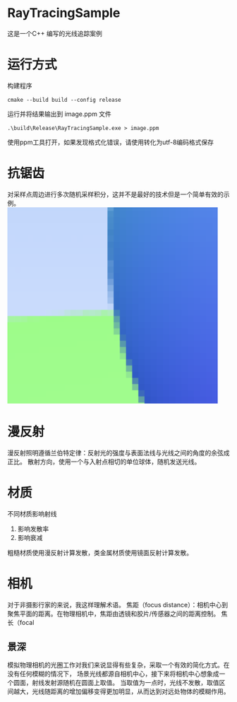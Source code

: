 # RayTracingSample
这是一个C++ 编写的光线追踪案例

# 运行方式
构建程序
```shell
cmake --build build --config release
```

运行并将结果输出到 image.ppm 文件
```shell
.\build\Release\RayTracingSample.exe > image.ppm 
```

使用ppm工具打开，如果发现格式化错误，请使用转化为utf-8编码格式保存

# 抗锯齿
对采样点周边进行多次随机采样积分，这并不是最好的技术但是一个简单有效的示例。
![alt text](autialiasing.png)

# 漫反射
漫反射照明遵循兰伯特定律：反射光的强度与表面法线与光线之间的角度的余弦成正比。
散射方向，使用一个与入射点相切的单位球体，随机发送光线。

# 材质
不同材质影响射线
1. 影响发散率
2. 影响衰减

粗糙材质使用漫反射计算发散，类金属材质使用镜面反射计算发散。

# 相机
对于非摄影行家的来说，我这样理解术语。
焦距（focus distance）：相机中心到聚焦平面的距离。在物理相机中，焦距由透镜和胶片/传感器之间的距离控制。
焦长（focal 

## 景深
模拟物理相机的光圈工作对我们来说显得有些复杂，采取一个有效的简化方式。在没有任何模糊的情况下，
场景光线都源自相机中心，接下来将相机中心想象成一个圆面，射线发射源随机在圆面上取值。
当取值为一点时，光线不发散，取值区间越大，光线随距离的增加偏移变得更加明显，从而达到对远处物体的模糊作用。